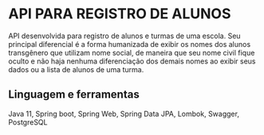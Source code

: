 # API PARA REGISTRO DE ALUNOS
API desenvolvida para registro de alunos e turmas de uma escola. Seu principal diferencial é a forma humanizada de exibir os nomes dos alunos transgênero que utilizam nome social, de maneira que seu nome civil fique oculto e não haja nenhuma diferenciação dos demais nomes ao exibir seus dados ou a lista de alunos de uma turma.

## Linguagem e ferramentas
Java 11, Spring boot, Spring Web, Spring Data JPA, Lombok, Swagger, PostgreSQL